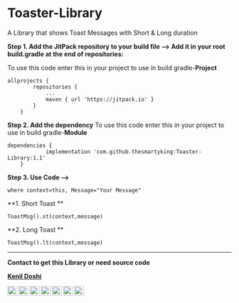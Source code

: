 # Toaster-Library
A Library that shows Toast Messages with Short &amp; Long duration

**Step 1. Add the JitPack repository to your build file --> Add it in your root build.gradle at the end of repositories:**

To use this code enter this in your project to use in build gradle-**Project**
```
allprojects {
		repositories {
			...
			maven { url 'https://jitpack.io' }
		}
	}

```

**Step 2. Add the dependency**
To use this code enter this in your project to use in build gradle-**Module**
```
dependencies {
	        implementation 'com.github.thesmartyking:Toaster-Library:1.1'
	}
```

**Step 3. Use Code -->**
```
where context=this, Message="Your Message"
```
**1. Short Toast **

```@kotlin
ToastMsg().st(context,message)
```

**2. Long Toast **

```@kotlin
ToastMsg().lt(context,message)
```

---

**Contact to get this Library or need source code**

[**Kenil Doshi**](https://github.com/thesmartyking)
 <!--•--> 
<a href=mailto:doshikenil623@gmail.com> <img align="left" src="https://cdn.jsdelivr.net/npm/simple-icons@v3/icons/mail-dot-ru.svg"  width="22px"></img></a>
<a href=https://www.facebook.com/kenildoshi19> <img align="left" src="https://cdn.jsdelivr.net/npm/simple-icons@v3/icons/facebook.svg"  width="22px"></img></a>
<a href=https://www.instagram.com/the_smarty_king> <img align="left" src="https://cdn.jsdelivr.net/npm/simple-icons@v3/icons/instagram.svg"  width="22px"></img></a>
<a href=https://www.linkedin.com/in/kenil-doshi-98224617b> <img align="left" src="https://cdn.jsdelivr.net/npm/simple-icons@v3/icons/linkedin.svg"  width="22px"></img></a>
<a href=https://twitter.com/kdsmarty19> <img align="left" src="https://cdn.jsdelivr.net/npm/simple-icons@v3/icons/twitter.svg"  width="22px"></img></a>
<a href=https://github.com/thesmartyking> <img align="left" src="https://cdn.jsdelivr.net/npm/simple-icons@v3/icons/github.svg"  width="22px"></img></a>
<a href=https://thesmartyking.github.io> <img align="left" src="https://visualpharm.com/assets/78/Website-595b40b75ba036ed117d5c7f.svg"  width="22px"></img></a>

